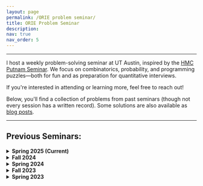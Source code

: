 ```yaml
---
layout: page
permalink: /ORIE problem seminar/
title: ORIE Problem Seminar
description: 
nav: true
nav_order: 5
---
```


---
I host a weekly problem-solving seminar at UT Austin, inspired by the [HMC Putnam Seminar](https://catalog.hmc.edu/preview_course_nopop.php?catoid=20&coid=6774). We focus on combinatorics, probability, and programming puzzles—both for fun and as preparation for quantitative interviews.  

If you're interested in attending or learning more, feel free to reach out!  

Below, you'll find a collection of problems from past seminars (though not every session has a written record). Some solutions are also available as [blog posts](https://ccolombe12.github.io/blog/).

---
## Previous Seminars:

<!-- <p> <a href="/assets/pdf/Seminar1.pdf">Seminar 1: Pilot</a>.</p>
<p> <a href="/assets/pdf/Seminar2.pdf">Seminar 2: Famous Problems</a>.</p>
<p> <a href="/assets/pdf/Seminar3.pdf">Seminar 3: Expected Value Problems</a>.</p>
<p> <a href="/assets/pdf/Seminar4.pdf">Seminar 4: Miscellaneous</a>.</p>
<p> <a href="/assets/pdf/Seminar5.pdf">Seminar 5: Probability</a>.</p>
<p> <a href="/assets/pdf/Seminar6.pdf">Seminar 5: Semester Finale</a>.</p>
 -->


<details>
  <summary><strong>Spring 2025 (Current) </strong></summary>
  <ul>
    <li><a href="/assets/problem_seminar/Spring2025/ORIE_Puzzle_Seminar-1.pdf">Seminar 1: Interview Problems </a></li>
    <li><a href="/assets/problem_seminar/Spring2025/ORIE_Puzzle_Seminar-2.pdf">Seminar 2: Interview Problems 2 </a></li>
    <li><a href="/assets/problem_seminar/Spring2025/ORIE_Puzzle_Seminar-3.pdf">Seminar 3 </a></li>
    <li><a href="/assets/problem_seminar/Spring2025/ORIE_Puzzle_Seminar-4.pdf">Seminar 6: (Current) </a></li>
   
  </ul>
</details>


<details>
  <summary><strong>Fall 2024</strong></summary>
  <ul>
    <li><a href="/assets/problem_seminar/Spring2024/ORIE_Puzzle_Seminar-1.pdf">Seminar 1: Hat Problems </a></li>
    <li><a href="/assets/problem_seminar/Spring2024/ORIE_Puzzle_Seminar-2.pdf">Seminar 2: Random Walks</a></li>
    <li><a href="/assets/problem_seminar/Spring2024/ORIE_Puzzle_Seminar-3.pdf">Seminar 3: Miscellaneous</a></li>
  </ul>
</details>
<!-- These two are flipped but it is correct. -->
<details>
  <summary><strong>Spring 2024</strong></summary>
<ul>
    <li><a href="/assets/problem_seminar/Fall2024/ORIE_Puzzle_Seminar-1.pdf">Seminar 1: New Year, New Problems </a></li>
    <li><a href="/assets/problem_seminar/Fall2024/ORIE_Puzzle_Seminar-2.pdf">Seminar 2: Miscellaneous</a></li>
    <li><a href="/assets/problem_seminar/Fall2024/ORIE_Puzzle_Seminar-3.pdf">Seminar 3: Probability </a></li>
  </ul>
</details>



<details>
  <summary><strong>Fall 2023</strong></summary>
  <ul>
  <li><a href="/assets/problem_seminar/Fall2023/ORIE_Puzzle_Seminar-5.pdf">Seminar 1: Probability</a></li>
    <li><a href="/assets/problem_seminar/Fall2023/ORIE_Puzzle_Seminar-1.pdf">Seminar 2: Brain "Tweasers"</a></li>
    <li><a href="/assets/problem_seminar/Fall2023/ORIE_Puzzle_Seminar-2.pdf">Seminar 3: Programming Problems</a></li>
    <li><a href="/assets/problem_seminar/Fall2023/ORIE_Puzzle_Seminar-3.pdf">Seminar 4: Hats off to you</a></li>
    <li><a href="/assets/problem_seminar/Fall2023/ORIE_Puzzle_Seminar-4.pdf">Seminar 5: Miscellaneous</a></li>
    <li><a href="/assets/problem_seminar/Fall2023/ORIE_Puzzle_Seminar-6.pdf">Seminar 6: Miscellaneous</a></li>
  </ul>
</details>

<details>
  <summary><strong>Spring 2023</strong></summary>
   <ul>
    <li><a href="/assets/problem_seminar/Spring2023/Seminar1.pdf">Seminar 1: Pilot</a></li>
    <li><a href="/assets/problem_seminar/Spring2023/Seminar2.pdf">Seminar 2: Famous Problems</a></li>
    <li><a href="/assets/problem_seminar/Spring2023/Seminar3.pdf">Seminar 3: Expected Value Problems</a></li>
    <li><a href="/assets/problem_seminar/Spring2023/Seminar4.pdf">Seminar 4: Miscellaneous</a></li>
    <li><a href="/assets/problem_seminar/Spring2023/Seminar5.pdf">Seminar 5: Probability</a></li>
    <li><a href="/assets/problem_seminar/Spring2023/Seminar6.pdf">Seminar 6: Semester Finale</a></li>
  </ul>
</details>